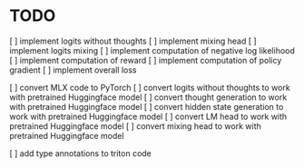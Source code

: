 # TODO

[ ] implement logits without thoughts
[ ] implement mixing head
[ ] implement logits mixing
[ ] implement computation of negative log likelihood
[ ] implement computation of reward
[ ] implement computation of policy gradient
[ ] implement overall loss

[ ] convert MLX code to PyTorch
[ ] convert logits without thoughts to work with pretrained Huggingface model
[ ] convert thought generation to work with pretrained Huggingface model
[ ] convert hidden state generation to work with pretrained Huggingface model
[ ] convert LM head to work with pretrained Huggingface model
[ ] convert mixing head to work with pretrained Huggingface model

[ ] add type annotations to triton code
